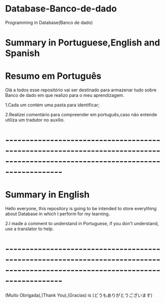 # Database-Banco-de-dado
Programming in Database(Banco de dado)

# Summary in Portuguese,English and Spanish

# Resumo em Português

Olá a todos esse repositório vai ser destinado para armazenar tudo sobre Banco de dado em que realizo para o meu aprendizagem.

1.Cada um contém uma pasta para identificar;

2.Realizei comentário para compreender em português,caso não entende utiliza um tradutor  no auxílio. 

# --------------------------------------------------------------------------------------------------------------------------------

#  Summary in English

Hello everyone, this repository is going to be intended to store everything about Database in which I perform for my learning.

2.I made a comment to understand in Portuguese, if you don't understand, use a translator to help.
# --------------------------------------------------------------------------------------------------------------------------------



(Muito Obrigada),(Thank You),(Gracias) is (どうもありがとうございます)
